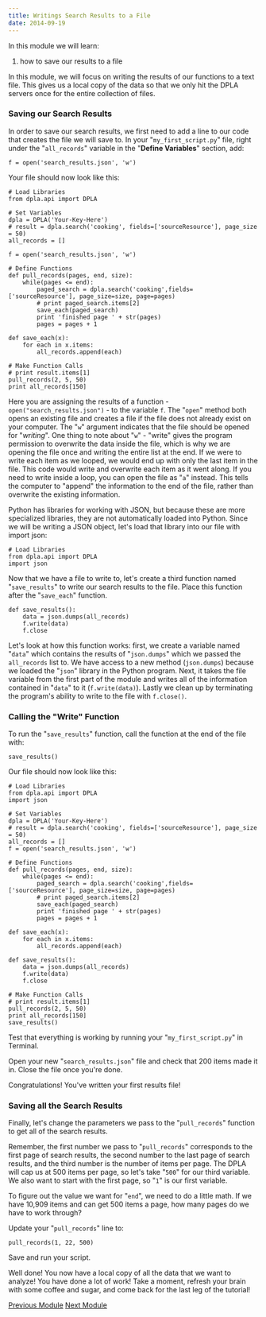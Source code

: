 ```yaml
---
title: Writings Search Results to a File
date: 2014-09-19
---
```


In this module we will learn:

1. how to save our results to a file

In this module, we will focus on writing the results of our functions to a text file. This gives us a local copy of the data so that we only hit the DPLA servers once for the entire collection of files.

### Saving our Search Results

In order to save our search results, we first need to add a line to our code that creates the file we will save to. In your "`my_first_script.py`" file, right under the "`all_records`" variable in the "**Define Variables**" section, add:

	f = open('search_results.json', 'w')

Your file should now look like this:

	# Load Libraries
	from dpla.api import DPLA

	# Set Variables
	dpla = DPLA('Your-Key-Here')
	# result = dpla.search('cooking', fields=['sourceResource'], page_size = 50)
	all_records = []

	f = open('search_results.json', 'w')

	# Define Functions
	def pull_records(pages, end, size):
		while(pages <= end):
			paged_search = dpla.search('cooking',fields=['sourceResource'], page_size=size, page=pages)
			# print paged_search.items[2]
			save_each(paged_search)
			print 'finished page ' + str(pages)
			pages = pages + 1

	def save_each(x):
		for each in x.items:
			all_records.append(each)

	# Make Function Calls
	# print result.items[1]
	pull_records(2, 5, 50)
	print all_records[150]

Here you are assigning the results of a function - `open("search_results.json")` - to the variable `f`. The "`open`" method both opens an existing file and creates a file if the file does not already exist on your computer. The "`w`" argument indicates that the file should be opened for "*writing*". One thing to note about "`w`" - "write" gives the program permission to overwrite the data inside the file, which is why we are opening the file once and writing the entire list at the end. If we were to write each item as we looped, we would end up with only the last item in the file. This code would write and overwrite each item as it went along. If you need to write inside a loop, you can open the file as "`a`" instead. This tells the computer to "append" the information to the end of the file, rather than overwrite the existing information.

Python has libraries for working with JSON, but because these are more specialized libraries, they are not automatically loaded into Python. Since we will be writing a JSON object, let's load that library into our file with <span class="command">import json</span>:

	# Load Libraries
	from dpla.api import DPLA
	import json

Now that we have a file to write to, let's create a third function named "`save_results`" to write our search results to the file. Place this function after the "`save_each`" function.

	def save_results():
		data = json.dumps(all_records)
		f.write(data)
		f.close

Let's look at how this function works: first, we create a variable named "`data`" which contains the results of "`json.dumps`" which we passed the `all_records` list to. We have access to a new method (`json.dumps`) because we loaded the "`json`" library in the Python program. Next, it takes the file variable from the first part of the module and writes all of the information contained in "`data`" to it (`f.write(data)`). Lastly we clean up by terminating the program's ability to write to the file  with `f.close()`.

### Calling the "Write" Function

To run the "`save_results`" function, call the function at the end of the file with:

	save_results()

Our file should now look like this:

	# Load Libraries
	from dpla.api import DPLA
	import json

	# Set Variables
	dpla = DPLA('Your-Key-Here')
	# result = dpla.search('cooking', fields=['sourceResource'], page_size = 50)
	all_records = []
	f = open('search_results.json', 'w')

	# Define Functions
	def pull_records(pages, end, size):
		while(pages <= end):
			paged_search = dpla.search('cooking',fields=['sourceResource'], page_size=size, page=pages)
			# print paged_search.items[2]
			save_each(paged_search)
			print 'finished page ' + str(pages)
			pages = pages + 1

	def save_each(x):
		for each in x.items:
			all_records.append(each)

	def save_results():
		data = json.dumps(all_records)
		f.write(data)
		f.close

	# Make Function Calls
	# print result.items[1]
	pull_records(2, 5, 50)
	print all_records[150]
	save_results()

Test that everything is working by running your "`my_first_script.py`" in Terminal.

Open your new "`search_results.json`" file and check that 200 items made it in. Close the file once you're done.

Congratulations! You've written your first results file!

### Saving all the Search Results

Finally, let's change the parameters we pass to the "`pull_records`" function to get all of the search results.

Remember, the first number we pass to "`pull_records`" corresponds to the first page of search results, the second number to the last page of search results, and the third number is the number of items per page. The DPLA will cap us at 500 items per page, so let's take "`500`" for our third variable. We also want to start with the first page, so "`1`" is our first variable.

To figure out the value we want for "`end`", we need to do a little math. If we have 10,909 items and can get 500 items a page, how many pages do we have to work through?

Update your "`pull_records`" line to:

	pull_records(1, 22, 500)

Save and run your script.

Well done! You now have a local copy of all the data that we want to analyze! You have done a lot of work! Take a moment, refresh your brain with some coffee and sugar, and come back for the last leg of the tutorial!


<span class="left">[Previous Module](module09.html)</span>
<span class="right">[Next Module](module10.html)</span>
